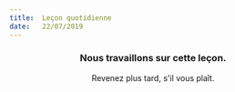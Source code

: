 ```yaml
---
title:  Leçon quotidienne
date:   22/07/2019
---
```


### <center>Nous travaillons sur cette leçon.</center>
<center>Revenez plus tard, s'il vous plaît.</center>